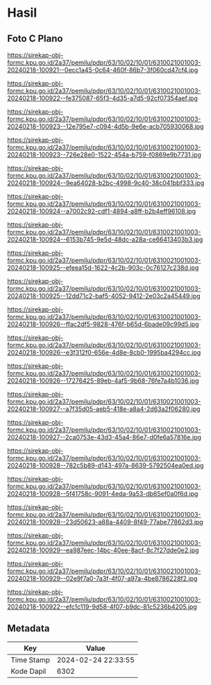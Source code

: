 # Hasil

## Foto C Plano

https://sirekap-obj-formc.kpu.go.id/2a37/pemilu/pdpr/63/10/02/10/01/6310021001003-20240218-100921--0ecc1a45-0c64-460f-86b7-3f060cd47cf4.jpg

https://sirekap-obj-formc.kpu.go.id/2a37/pemilu/pdpr/63/10/02/10/01/6310021001003-20240218-100922--fe375087-65f3-4d35-a7d5-92cf07354aef.jpg

https://sirekap-obj-formc.kpu.go.id/2a37/pemilu/pdpr/63/10/02/10/01/6310021001003-20240218-100923--12e795e7-c094-4d5b-9e6e-acb705930068.jpg

https://sirekap-obj-formc.kpu.go.id/2a37/pemilu/pdpr/63/10/02/10/01/6310021001003-20240218-100923--726e28e0-1522-454a-b759-f0869e9b7731.jpg

https://sirekap-obj-formc.kpu.go.id/2a37/pemilu/pdpr/63/10/02/10/01/6310021001003-20240218-100924--9ea64028-b2bc-4998-9c40-38c041bbf333.jpg

https://sirekap-obj-formc.kpu.go.id/2a37/pemilu/pdpr/63/10/02/10/01/6310021001003-20240218-100924--a7002c92-cdf1-4894-a8ff-b2b4eff96108.jpg

https://sirekap-obj-formc.kpu.go.id/2a37/pemilu/pdpr/63/10/02/10/01/6310021001003-20240218-100924--6153b745-9e5d-48dc-a28a-ce66413403b3.jpg

https://sirekap-obj-formc.kpu.go.id/2a37/pemilu/pdpr/63/10/02/10/01/6310021001003-20240218-100925--efeea15d-1622-4c2b-903c-0c76127c238d.jpg

https://sirekap-obj-formc.kpu.go.id/2a37/pemilu/pdpr/63/10/02/10/01/6310021001003-20240218-100925--12dd71c2-baf5-4052-9412-2e03c2a45449.jpg

https://sirekap-obj-formc.kpu.go.id/2a37/pemilu/pdpr/63/10/02/10/01/6310021001003-20240218-100926--ffac2df5-9828-476f-b65d-6bade09c99d5.jpg

https://sirekap-obj-formc.kpu.go.id/2a37/pemilu/pdpr/63/10/02/10/01/6310021001003-20240218-100926--e3f312f0-656e-4d8e-8cb0-1995ba4294cc.jpg

https://sirekap-obj-formc.kpu.go.id/2a37/pemilu/pdpr/63/10/02/10/01/6310021001003-20240218-100926--17276425-89eb-4af5-9b68-76fe7a4b1036.jpg

https://sirekap-obj-formc.kpu.go.id/2a37/pemilu/pdpr/63/10/02/10/01/6310021001003-20240218-100927--a7f35d05-aeb5-418e-a8a4-2d63a2f06280.jpg

https://sirekap-obj-formc.kpu.go.id/2a37/pemilu/pdpr/63/10/02/10/01/6310021001003-20240218-100927--2ca0753e-43d3-45a4-86e7-d0fe6a57816e.jpg

https://sirekap-obj-formc.kpu.go.id/2a37/pemilu/pdpr/63/10/02/10/01/6310021001003-20240218-100928--782c5b89-d143-497a-8639-5792504ea0ed.jpg

https://sirekap-obj-formc.kpu.go.id/2a37/pemilu/pdpr/63/10/02/10/01/6310021001003-20240218-100928--5f41758c-9091-4eda-9a53-db65ef0a0f6d.jpg

https://sirekap-obj-formc.kpu.go.id/2a37/pemilu/pdpr/63/10/02/10/01/6310021001003-20240218-100928--23d50623-a88a-4409-8f49-77abe77862d3.jpg

https://sirekap-obj-formc.kpu.go.id/2a37/pemilu/pdpr/63/10/02/10/01/6310021001003-20240218-100929--ea987eec-14bc-40ee-8acf-8c7f27dde0e2.jpg

https://sirekap-obj-formc.kpu.go.id/2a37/pemilu/pdpr/63/10/02/10/01/6310021001003-20240218-100929--02e9f7a0-7a3f-4f07-a97a-4be8786228f2.jpg

https://sirekap-obj-formc.kpu.go.id/2a37/pemilu/pdpr/63/10/02/10/01/6310021001003-20240218-100922--efc1c119-9d58-4f07-b9dc-81c5236b4205.jpg


## Metadata

| Key        | Value               |
| ---------- | ------------------- |
| Time Stamp | 2024-02-24 22:33:55 |
| Kode Dapil | 6302                |



